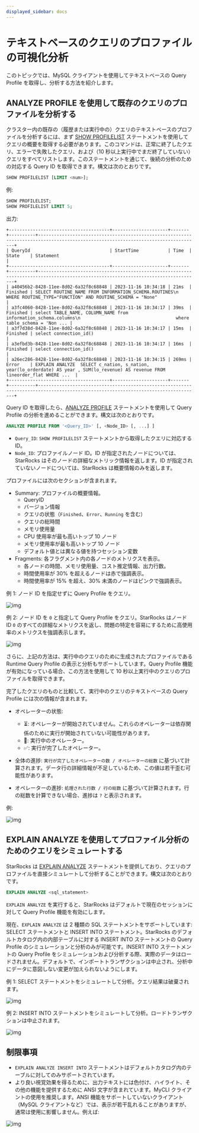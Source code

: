```yaml
---
displayed_sidebar: docs
---
```


# テキストベースのクエリのプロファイルの可視化分析

このトピックでは、MySQL クライアントを使用してテキストベースの Query Profile を取得し、分析する方法を紹介します。

## ANALYZE PROFILE を使用して既存のクエリのプロファイルを分析する

クラスター内の既存の（履歴または実行中の）クエリのテキストベースのプロファイルを分析するには、まず [SHOW PROFILELIST](../sql-reference/sql-statements/cluster-management/plan_profile/SHOW_PROFILELIST.md) ステートメントを使用してクエリの概要を取得する必要があります。このコマンドは、正常に終了したクエリ、エラーで失敗したクエリ、および（10 秒以上実行中でまだ終了していない）クエリをすべてリストします。このステートメントを通じて、後続の分析のための対応する Query ID を取得できます。構文は次のとおりです。

```SQL
SHOW PROFILELIST [LIMIT <num>];
```

例:

```SQL
SHOW PROFILELIST;
SHOW PROFILELIST LIMIT 5;
```

出力:

```plaintext
+--------------------------------------+---------------------+-------+----------+-----------------------------------------------------------------------------------------------------------------------------------+
| QueryId                              | StartTime           | Time  | State    | Statement                                                                                                                         |
+--------------------------------------+---------------------+-------+----------+-----------------------------------------------------------------------------------------------------------------------------------+
| a40456b2-8428-11ee-8d02-6a32f8c68848 | 2023-11-16 10:34:18 | 21ms  | Finished | SELECT ROUTINE_NAME FROM INFORMATION_SCHEMA.ROUTINES\n    WHERE ROUTINE_TYPE="FUNCTION" AND ROUTINE_SCHEMA = "None"               |
| a3fc4060-8428-11ee-8d02-6a32f8c68848 | 2023-11-16 10:34:17 | 39ms  | Finished | select TABLE_NAME, COLUMN_NAME from information_schema.columns\n                                    where table_schema = 'Non ... |
| a3f7d38d-8428-11ee-8d02-6a32f8c68848 | 2023-11-16 10:34:17 | 15ms  | Finished | select connection_id()                                                                                                            |
| a3efbd3b-8428-11ee-8d02-6a32f8c68848 | 2023-11-16 10:34:17 | 16ms  | Finished | select connection_id()                                                                                                            |
| a26ec286-8428-11ee-8d02-6a32f8c68848 | 2023-11-16 10:34:15 | 269ms | Error    | EXPLAIN ANALYZE  SELECT c_nation, s_nation, year(lo_orderdate) AS year , SUM(lo_revenue) AS revenue FROM lineorder_flat WHERE ...  |
+--------------------------------------+---------------------+-------+----------+-----------------------------------------------------------------------------------------------------------------------------------+
```

Query ID を取得したら、[ANALYZE PROFILE](../sql-reference/sql-statements/cluster-management/plan_profile/ANALYZE_PROFILE.md) ステートメントを使用して Query Profile の分析を進めることができます。構文は次のとおりです。

```SQL
ANALYZE PROFILE FROM '<Query_ID>' [, <Node_ID> [, ...] ]
```

- `Query_ID`: `SHOW PROFILELIST` ステートメントから取得したクエリに対応する ID。
- `Node_ID`: プロファイルノード ID。ID が指定されたノードについては、StarRocks はそのノードの詳細なメトリック情報を返します。ID が指定されていないノードについては、StarRocks は概要情報のみを返します。

プロファイルには次のセクションが含まれます。

- Summary: プロファイルの概要情報。
  - QueryID
  - バージョン情報
  - クエリの状態（`Finished`、`Error`、`Running` を含む）
  - クエリの総時間
  - メモリ使用量
  - CPU 使用率が最も高いトップ 10 ノード
  - メモリ使用率が最も高いトップ 10 ノード
  - デフォルト値とは異なる値を持つセッション変数
- Fragments: 各フラグメント内の各ノードのメトリクスを表示。
  - 各ノードの時間、メモリ使用量、コスト推定情報、出力行数。
  - 時間使用率が 30% を超えるノードは赤で強調表示。
  - 時間使用率が 15% を超え、30% 未満のノードはピンクで強調表示。

例 1: ノード ID を指定せずに Query Profile をクエリ。

![img](../_assets/Profile/text_based_profile_without_node_id.jpeg)

例 2: ノード ID を `0` と指定して Query Profile をクエリ。StarRocks はノード ID `0` のすべての詳細なメトリクスを返し、問題の特定を容易にするために高使用率のメトリクスを強調表示します。

![img](../_assets/Profile/text_based_profile_with_node_id.jpeg)

さらに、上記の方法は、実行中のクエリのために生成されたプロファイルである Runtime Query Profile の表示と分析もサポートしています。Query Profile 機能が有効になっている場合、この方法を使用して 10 秒以上実行中のクエリのプロファイルを取得できます。

完了したクエリのものと比較して、実行中のクエリのテキストベースの Query Profile には次の情報が含まれます。

- オペレーターの状態:
  - ⏳: オペレーターが開始されていません。これらのオペレーターは依存関係のために実行が開始されていない可能性があります。
  - 🚀: 実行中のオペレーター。
  - ✅: 実行が完了したオペレーター。

- 全体の進捗: `実行が完了したオペレーターの数 / オペレーターの総数` に基づいて計算されます。データ行の詳細情報が不足しているため、この値は若干歪む可能性があります。

- オペレーターの進捗: `処理された行数 / 行の総数` に基づいて計算されます。行の総数を計算できない場合、進捗は `?` と表示されます。

例:

![img](../_assets/Profile/text_based_runtime_profile.jpeg)

## EXPLAIN ANALYZE を使用してプロファイル分析のためのクエリをシミュレートする

StarRocks は [EXPLAIN ANALYZE](../sql-reference/sql-statements/cluster-management/plan_profile/EXPLAIN_ANALYZE.md) ステートメントを提供しており、クエリのプロファイルを直接シミュレートして分析することができます。構文は次のとおりです。

```SQL
EXPLAIN ANALYZE <sql_statement>
```

`EXPLAIN ANALYZE` を実行すると、StarRocks はデフォルトで現在のセッションに対して Query Profile 機能を有効にします。

現在、`EXPLAIN ANALYZE` は 2 種類の SQL ステートメントをサポートしています: SELECT ステートメントと INSERT INTO ステートメント。StarRocks のデフォルトカタログ内の内部テーブルに対する INSERT INTO ステートメントの Query Profile のシミュレーションと分析のみが可能です。INSERT INTO ステートメントの Query Profile をシミュレーションおよび分析する際、実際のデータはロードされません。デフォルトで、インポートトランザクションは中止され、分析中にデータに意図しない変更が加えられないようにします。

例 1: SELECT ステートメントをシミュレートして分析。クエリ結果は破棄されます。

![img](../_assets/Profile/text_based_explain_analyze_select.jpeg)

例 2: INSERT INTO ステートメントをシミュレートして分析。ロードトランザクションは中止されます。

![img](../_assets/Profile/text_based_explain_analyze_insert.jpeg)

## 制限事項

- `EXPLAIN ANALYZE INSERT INTO` ステートメントはデフォルトカタログ内のテーブルに対してのみサポートされています。
- より良い視覚効果を得るために、出力テキストには色付け、ハイライト、その他の機能を提供するために ANSI 文字が含まれています。MyCLI クライアントの使用を推奨します。ANSI 機能をサポートしていないクライアント（MySQL クライアントなど）では、表示が若干乱れることがありますが、通常は使用に影響しません。例えば:

![img](../_assets/Profile/text_based_profile_not_aligned.jpeg)